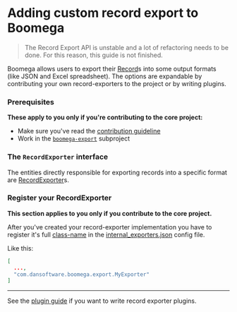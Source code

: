 # Adding custom record export to Boomega

> The Record Export API is unstable and a lot of refactoring needs to be done.
> For this reason, this guide is not finished.

Boomega allows users to export their [Record](/boomega-database/src/main/kotlin/com/dansoftware/boomega/database/api/data/Record.kt)s into
some output formats (like JSON and Excel spreadsheet). The options are expandable by contributing your own record-exporters
to the project or by writing plugins.

### Prerequisites

**These apply to you only if you're contributing to the core project:**

* Make sure you've read the [contribution guideline](/CONTRIBUTING.md)
* Work in the [`boomega-export`](/boomega-export) subproject

### The `RecordExporter` interface

The entities directly responsible for exporting records into a specific format
are [RecordExporter](/boomega-export/src/main/kotlin/com/dansoftware/boomega/export/api/RecordExporter.kt)s.

### Register your RecordExporter

**This section applies to you only if you contribute to the core project.**

After you've created your record-exporter implementation you have to register it's
full [class-name](https://docs.oracle.com/en/java/javase/17/docs/api/java.base/java/lang/Class.html#getName()) in
the [internal_exporters.json](/boomega-export/src/main/resources/com/dansoftware/boomega/export/internal_exporters.json)
config file.

Like this:

```json
[
  ...,
  "com.dansoftware.boomega.export.MyExporter"
]
```

---
See the [plugin guide](../PLUGIN_GUIDE.md#record-exporting-plugins) if you want to write record exporter plugins.